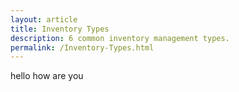 ```yaml
---
layout: article
title: Inventory Types
description: 6 common inventory management types.
permalink: /Inventory-Types.html
---
```

hello how are you
